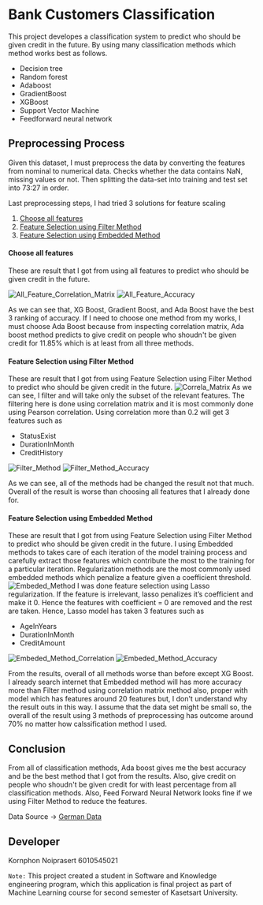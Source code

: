 # Bank Customers Classification
This project developes a classification system to predict who should be given credit in the future. By using many classification methods which method works best as follows.
- Decision tree
- Random forest
- Adaboost
- GradientBoost
- XGBoost
- Support Vector Machine
- Feedforward neural network 

## Preprocessing Process
Given this dataset, I must preprocess the data by converting the features from nominal to numerical data. Checks whether the data contains NaN, missing values or not. Then splitting the data-set into training and test set into 73:27 in order.

Last preprocessing steps, I had tried 3 solutions for feature scaling
1) [Choose all features](#Choose-all-features)
2) [Feature Selection using Filter Method](#Feature-Selection-using-Filter-Method)
3) [Feature Selection using Embedded Method](#Feature-Selection-using-Embedded-Method)

#### Choose all features
These are result that I got from using all features to predict who should be given credit in the future.

![All_Feature_Correlation_Matrix](image_result/all_features.JPG)
![All_Feature_Accuracy](image_result/all_feature_acc.JPG)

As we can see that, XG Boost, Gradient Boost, and Ada Boost have the best 3 ranking of accuracy. If I need to choose one method from my works, I must choose Ada Boost because from inspecting correlation matrix, Ada boost method predicts to give credit on people who shoudn't be given credit for 11.85% which is at least from all three methods.


#### Feature Selection using Filter Method
These are result that I got from using Feature Selection using Filter Method to predict who should be given credit in the future.
![Correla_Matrix](image_result/correla_matrix.JPG)
As we can see, I filter and will take only the subset of the relevant features. The filtering here is done using correlation matrix and it is most commonly done using Pearson correlation. Using correlation more than 0.2 will get 3 features such as
- StatusExist
- DurationInMonth    
- CreditHistory

![Filter_Method](image_result/filter_method.JPG)
![Filter_Method_Accuracy](image_result/filter_method_acc.JPG)

As we can see, all of the methods had be changed the result not that much. Overall of the result is worse than choosing all features that I already done for.

#### Feature Selection using Embedded Method
These are result that I got from using Feature Selection using Filter Method to predict who should be given credit in the future.
I using Embedded methods to takes care of each iteration of the model training process and carefully extract those features which contribute the most to the training for a particular iteration. Regularization methods are the most commonly used embedded methods which penalize a feature given a coefficient threshold.
![Embeded_Method](image_result/embeded_method.JPG)
I was done feature selection using Lasso regularization. If the feature is irrelevant, lasso penalizes it’s coefficient and make it 0. Hence the features with coefficient = 0 are removed and the rest are taken. Hence, Lasso model has taken 3 features such as
- AgeInYears
- DurationInMonth
- CreditAmount

![Embeded_Method_Correlation](image_result/embedded_method_cor.JPG)
![Embeded_Method_Accuracy](image_result/embedded_acc.JPG)

From the results, overall of all methods worse than before except XG Boost. I already search internet that Embedded method will has more accuracy more than Filter method using correlation matrix method also, proper with model which has features around 20 features but, I don't understand why the result outs in this way.
I assume that the data set might be small so, the overall of the result using 3 methods of preprocessing has outcome around 70% no matter how calssification method I used. 

## Conclusion
From all of classification methods, Ada boost gives me the best accuracy and be the best method that I got from the results. Also, give credit on people who shoudn't be given credit for with least percentage from all classification methods.
Also, Feed Forward Neural Network looks fine if we using Filter Method to reduce the features.

Data Source -> [German Data](https://archive.ics.uci.edu/ml/datasets/statlog+(german+credit+data))

## Developer
Kornphon    Noiprasert  6010545021 

`Note:` This project created a student in Software and Knowledge engineering program, which this application is final project as part of Machine Learning course for second semester of Kasetsart University.